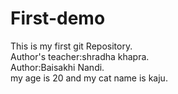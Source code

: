 # First-demo
This is my first git Repository.
<br>
Author's teacher:shradha khapra.
<br>
Author:Baisakhi Nandi.
<br>
my age is 20 and my cat name is kaju.